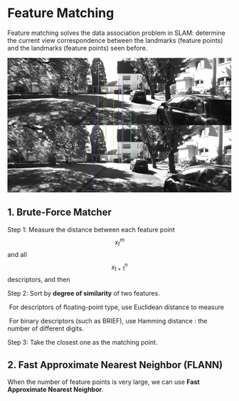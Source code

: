 # Feature Matching

Feature matching solves the data association problem in SLAM: determine the current view correspondence between the landmarks (feature points) and the landmarks (feature points) seen before.

![image-20210227195555418](asset/image-20210227195555418.png)

## 1. Brute-Force Matcher

Step 1: Measure the distance between each feature point $$x_t^m$$ and all $$x^n_{t+1}$$ descriptors, and then 

Step 2: Sort by **degree of similarity** of two features.

​	For descriptors of floating-point type, use Euclidean distance to measure

​	For binary descriptors (such as BRIEF), use Hamming distance  : the number of different digits.

Step 3: Take the closest one as the matching point. 

## 2. Fast Approximate Nearest Neighbor (FLANN)

When the number of feature points is very large, we can use **Fast Approximate Nearest Neighbor**.